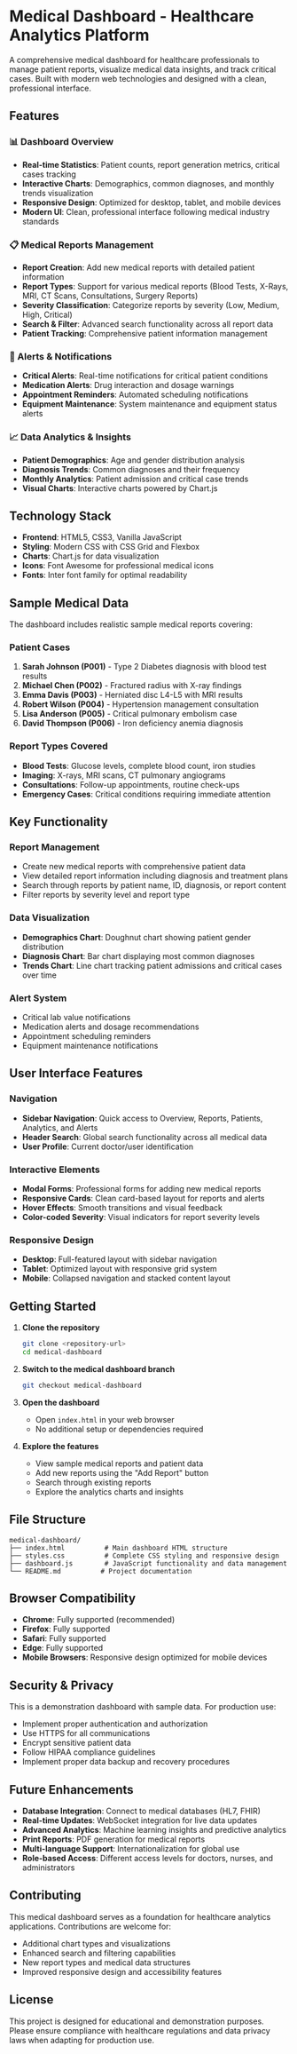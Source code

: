 # Medical Dashboard - Healthcare Analytics Platform

A comprehensive medical dashboard for healthcare professionals to manage patient reports, visualize medical data insights, and track critical cases. Built with modern web technologies and designed with a clean, professional interface.

## Features

### 📊 Dashboard Overview
- **Real-time Statistics**: Patient counts, report generation metrics, critical cases tracking
- **Interactive Charts**: Demographics, common diagnoses, and monthly trends visualization
- **Responsive Design**: Optimized for desktop, tablet, and mobile devices
- **Modern UI**: Clean, professional interface following medical industry standards

### 📋 Medical Reports Management
- **Report Creation**: Add new medical reports with detailed patient information
- **Report Types**: Support for various medical reports (Blood Tests, X-Rays, MRI, CT Scans, Consultations, Surgery Reports)
- **Severity Classification**: Categorize reports by severity (Low, Medium, High, Critical)
- **Search & Filter**: Advanced search functionality across all report data
- **Patient Tracking**: Comprehensive patient information management

### 🔔 Alerts & Notifications
- **Critical Alerts**: Real-time notifications for critical patient conditions
- **Medication Alerts**: Drug interaction and dosage warnings
- **Appointment Reminders**: Automated scheduling notifications
- **Equipment Maintenance**: System maintenance and equipment status alerts

### 📈 Data Analytics & Insights
- **Patient Demographics**: Age and gender distribution analysis
- **Diagnosis Trends**: Common diagnoses and their frequency
- **Monthly Analytics**: Patient admission and critical case trends
- **Visual Charts**: Interactive charts powered by Chart.js

## Technology Stack

- **Frontend**: HTML5, CSS3, Vanilla JavaScript
- **Styling**: Modern CSS with CSS Grid and Flexbox
- **Charts**: Chart.js for data visualization
- **Icons**: Font Awesome for professional medical icons
- **Fonts**: Inter font family for optimal readability

## Sample Medical Data

The dashboard includes realistic sample medical reports covering:

### Patient Cases
1. **Sarah Johnson (P001)** - Type 2 Diabetes diagnosis with blood test results
2. **Michael Chen (P002)** - Fractured radius with X-ray findings
3. **Emma Davis (P003)** - Herniated disc L4-L5 with MRI results
4. **Robert Wilson (P004)** - Hypertension management consultation
5. **Lisa Anderson (P005)** - Critical pulmonary embolism case
6. **David Thompson (P006)** - Iron deficiency anemia diagnosis

### Report Types Covered
- **Blood Tests**: Glucose levels, complete blood count, iron studies
- **Imaging**: X-rays, MRI scans, CT pulmonary angiograms
- **Consultations**: Follow-up appointments, routine check-ups
- **Emergency Cases**: Critical conditions requiring immediate attention

## Key Functionality

### Report Management
- Create new medical reports with comprehensive patient data
- View detailed report information including diagnosis and treatment plans
- Search through reports by patient name, ID, diagnosis, or report content
- Filter reports by severity level and report type

### Data Visualization
- **Demographics Chart**: Doughnut chart showing patient gender distribution
- **Diagnosis Chart**: Bar chart displaying most common diagnoses
- **Trends Chart**: Line chart tracking patient admissions and critical cases over time

### Alert System
- Critical lab value notifications
- Medication alerts and dosage recommendations
- Appointment scheduling reminders
- Equipment maintenance notifications

## User Interface Features

### Navigation
- **Sidebar Navigation**: Quick access to Overview, Reports, Patients, Analytics, and Alerts
- **Header Search**: Global search functionality across all medical data
- **User Profile**: Current doctor/user identification

### Interactive Elements
- **Modal Forms**: Professional forms for adding new medical reports
- **Responsive Cards**: Clean card-based layout for reports and alerts
- **Hover Effects**: Smooth transitions and visual feedback
- **Color-coded Severity**: Visual indicators for report severity levels

### Responsive Design
- **Desktop**: Full-featured layout with sidebar navigation
- **Tablet**: Optimized layout with responsive grid system
- **Mobile**: Collapsed navigation and stacked content layout

## Getting Started

1. **Clone the repository**
   ```bash
   git clone <repository-url>
   cd medical-dashboard
   ```

2. **Switch to the medical dashboard branch**
   ```bash
   git checkout medical-dashboard
   ```

3. **Open the dashboard**
   - Open `index.html` in your web browser
   - No additional setup or dependencies required

4. **Explore the features**
   - View sample medical reports and patient data
   - Add new reports using the "Add Report" button
   - Search through existing reports
   - Explore the analytics charts and insights

## File Structure

```
medical-dashboard/
├── index.html          # Main dashboard HTML structure
├── styles.css          # Complete CSS styling and responsive design
├── dashboard.js        # JavaScript functionality and data management
└── README.md          # Project documentation
```

## Browser Compatibility

- **Chrome**: Fully supported (recommended)
- **Firefox**: Fully supported
- **Safari**: Fully supported
- **Edge**: Fully supported
- **Mobile Browsers**: Responsive design optimized for mobile devices

## Security & Privacy

This is a demonstration dashboard with sample data. For production use:
- Implement proper authentication and authorization
- Use HTTPS for all communications
- Encrypt sensitive patient data
- Follow HIPAA compliance guidelines
- Implement proper data backup and recovery procedures

## Future Enhancements

- **Database Integration**: Connect to medical databases (HL7, FHIR)
- **Real-time Updates**: WebSocket integration for live data updates
- **Advanced Analytics**: Machine learning insights and predictive analytics
- **Print Reports**: PDF generation for medical reports
- **Multi-language Support**: Internationalization for global use
- **Role-based Access**: Different access levels for doctors, nurses, and administrators

## Contributing

This medical dashboard serves as a foundation for healthcare analytics applications. Contributions are welcome for:
- Additional chart types and visualizations
- Enhanced search and filtering capabilities
- New report types and medical data structures
- Improved responsive design and accessibility features

## License

This project is designed for educational and demonstration purposes. Please ensure compliance with healthcare regulations and data privacy laws when adapting for production use.